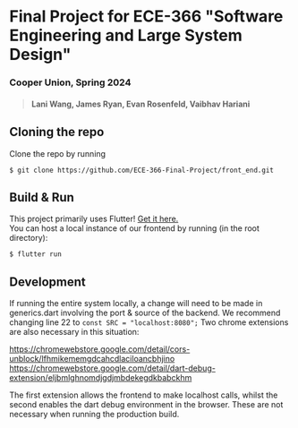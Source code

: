 # Final Project for ECE-366 "Software Engineering and Large System Design"
### Cooper Union, Spring 2024
> #### Lani Wang, James Ryan, Evan Rosenfeld, Vaibhav Hariani

## Cloning the repo 
Clone the repo by running   
```
$ git clone https://github.com/ECE-366-Final-Project/front_end.git
```

## Build & Run  
This project primarily uses Flutter! [Get it here.](https://docs.flutter.dev/get-started/install)  
You can host a local instance of our frontend by running (in the root directory): 
```
$ flutter run
``` 
## Development
If running the entire system locally, a change will need to be made in generics.dart involving the port & source of the backend.
We recommend changing line 22 to  ```const SRC = "localhost:8080";```
Two chrome extensions are also necessary in this situation: 

https://chromewebstore.google.com/detail/cors-unblock/lfhmikememgdcahcdlaciloancbhjino
https://chromewebstore.google.com/detail/dart-debug-extension/eljbmlghnomdjgdjmbdekegdkbabckhm

The first extension allows the frontend to make localhost calls, whilst the second enables the dart debug environment in the browser. These are not necessary when running the production build. 
